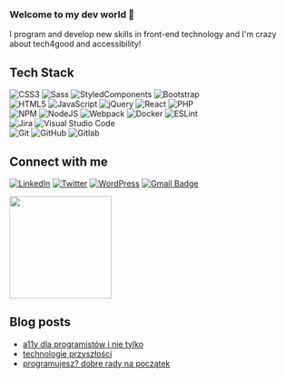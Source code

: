 ### Welcome to my dev world 👋 

I program and develop new skills in front-end technology and I'm crazy about tech4good and accessibility!

## Tech Stack
  ![CSS3](https://img.shields.io/badge/css3-%231572B6.svg?style=for-the-badge&logo=css3&logoColor=white)
  ![Sass](https://img.shields.io/badge/-Sass-black?style=flat-square&logo=Sass&logoColor=pink)
  ![StyledComponents](https://img.shields.io/badge/-StyledComponents-0A1A2F?style=flat&logo=styled-components&logoColor=fff)
  ![Bootstrap](https://img.shields.io/badge/bootstrap-%23563D7C.svg?style=for-the-badge&logo=bootstrap&logoColor=white)
  <br/>
  ![HTML5](https://img.shields.io/badge/html5-%23E34F26.svg?style=for-the-badge&logo=html5&logoColor=white)
  ![JavaScript](https://img.shields.io/badge/javascript-%23323330.svg?style=for-the-badge&logo=javascript&logoColor=%23F7DF1E)
  ![jQuery](https://img.shields.io/badge/jquery-%230769AD.svg?style=for-the-badge&logo=jquery&logoColor=white)
  ![React](https://img.shields.io/badge/react-%2320232a.svg?style=for-the-badge&logo=react&logoColor=%2361DAFB)
  ![PHP](https://img.shields.io/badge/php-%23777BB4.svg?style=for-the-badge&logo=php&logoColor=white)
  <br/>
  ![NPM](https://img.shields.io/badge/NPM-%23000000.svg?style=for-the-badge&logo=npm&logoColor=white)
  ![NodeJS](https://img.shields.io/badge/node.js-6DA55F?style=for-the-badge&logo=node.js&logoColor=white)
  ![Webpack](https://img.shields.io/badge/webpack-%238DD6F9.svg?style=for-the-badge&logo=webpack&logoColor=black)
  ![Docker](https://img.shields.io/badge/docker-%230db7ed.svg?style=for-the-badge&logo=docker&logoColor=white)
  ![ESLint](https://img.shields.io/badge/ESLint-4B3263?style=for-the-badge&logo=eslint&logoColor=white)
  <br/>
  ![Jira](https://img.shields.io/badge/jira-%230A0FFF.svg?style=for-the-badge&logo=jira&logoColor=white)
  ![Visual Studio Code](https://img.shields.io/badge/VisualStudioCode-0078d7.svg?style=for-the-badge&logo=visual-studio-code&logoColor=white)
  <br/>
  ![Git](https://img.shields.io/badge/-Git-0A1A2F?style=flat&logo=git)
  ![GitHub](https://img.shields.io/badge/-GitHub-0A1A2F?style=flat&logo=github)
  ![Gitlab](https://img.shields.io/badge/-Gitlab-0A1A2F?style=flat&logo=gitlab)

## Connect with me
  [![LinkedIn](https://img.shields.io/badge/linkedin-%230077B5.svg?style=for-the-badge&logo=linkedin&logoColor=white&link=https://www.linkedin.com/in/elawrobel/)](https://www.linkedin.com/in/elawrobel/)
  [![Twitter](https://img.shields.io/badge/<handle>-%231DA1F2.svg?style=for-the-badge&logo=Twitter&logoColor=white)](https://twitter.com/ela_wrobel)
  [![WordPress](https://img.shields.io/badge/WordPress-%23117AC9.svg?style=for-the-badge&logo=WordPress&logoColor=white)](http://dobratechnologia.pl)
  [![Gmail Badge](https://img.shields.io/badge/Gmail-D14836?style=for-the-badge&logo=gmail&logoColor=white&link=mailto:ela.wrobel@gmail.com)](mailto:ela.wrobel@gmail.com)
 

<a href="https://github.com/jrgarciadev">
    <img height="180em" src="https://github-readme-stats.vercel.app/api?username=elawrobel&show_icons=true&card_width=400&hide_border=true&title_color=f4f4f4&icon_color=00d8fd&bg_color=0A1A2F&text_color=a3a8c3&hide=contribs" />
</a>


## Blog posts
- [a11y dla programistów i nie tylko](https://sektor3-0.pl/blog/zamknij-oczy-i-znajdz-adres-sklepu-o-dostepnosci-w-sieci/)
- [technologie przyszłości](https://sektor3-0.pl/blog/technologie-przyszlosci-co-dobrego-nas-czeka/)
- [programujesz? dobre rady na początek](https://sektor3-0.pl/blog/chcesz-programowac-mam-dla-ciebie-kilka-rad-na-poczatek/)
